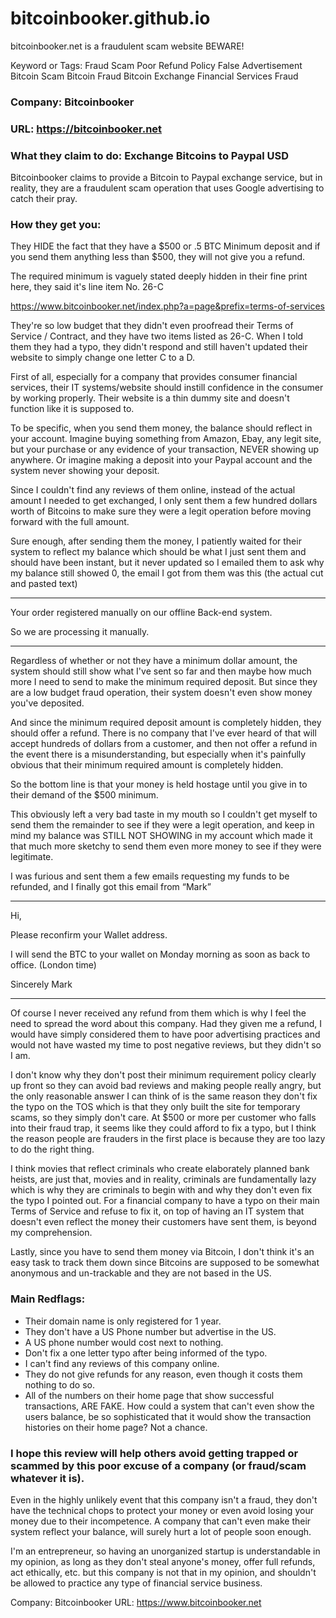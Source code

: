 # bitcoinbooker.github.io
bitcoinbooker.net is a fraudulent scam website BEWARE!

Keyword or Tags:
Fraud
Scam
Poor Refund Policy
False Advertisement
Bitcoin Scam
Bitcoin Fraud
Bitcoin Exchange
Financial Services Fraud



### Company: Bitcoinbooker
### URL: https://bitcoinbooker.net
### What they claim to do: Exchange Bitcoins to Paypal USD

Bitcoinbooker claims to provide a Bitcoin to Paypal exchange service, but in reality, they are a fraudulent scam operation that uses Google advertising to catch their pray.

### How they get you:

They HIDE the fact that they have a $500 or .5 BTC Minimum deposit and if you send them anything less than $500, they will not give you a refund.

The required minimum is vaguely stated deeply hidden in their fine print here, they said it's line item No. 26-C

https://www.bitcoinbooker.net/index.php?a=page&prefix=terms-of-services

They're so low budget that they didn't even proofread their Terms of Service / Contract, and they have two items listed as 26-C.  When I told them they had a typo, they didn't respond and still haven't updated their website to simply change one letter C to a D.

First of all, especially for a company that provides consumer financial services, their IT systems/website should instill confidence in the consumer by working properly.  Their website is a thin dummy site and doesn't function like it is supposed to.

To be specific, when you send them money, the balance should reflect in your account.  Imagine buying something from Amazon, Ebay, any legit site, but your purchase or any evidence of your transaction, NEVER showing up anywhere.  Or imagine making a deposit into your Paypal account and the system never showing your deposit.

Since I couldn't find any reviews of them online, instead of the actual amount I needed to get exchanged, I only sent them a few hundred dollars worth of Bitcoins to make sure they were a legit operation before moving forward with the full amount.

Sure enough, after sending them the money, I patiently waited for their system to reflect my balance which should be what I just sent them and should have been instant, but it never updated so I emailed them to ask why my balance still showed 0, the email I got from them was this (the actual cut and pasted text)

***
Your order registered manually on our offline Back-end system.

So we are processing it manually.
***

Regardless of whether or not they have a minimum dollar amount, the system should still show what I've sent so far and then maybe how much more I need to send to make the minimum required deposit.  But since they are a low budget fraud operation, their system doesn't even show money you've deposited.

And since the minimum required deposit amount is completely hidden, they should offer a refund.  There is no company that I've ever heard of that will accept hundreds of dollars from a customer, and then not offer a refund in the event there is a misunderstanding, but especially when it's painfully obvious that their minimum required amount is completely hidden.

So the bottom line is that your money is held hostage until you give in to their demand of the $500 minimum.

This obviously left a very bad taste in my mouth so I couldn't get myself to send them the remainder to see if they were a legit operation, and keep in mind my balance was STILL NOT SHOWING in my account which made it that much more sketchy to send them even more money to see if they were legitimate.

I was furious and sent them a few emails requesting my funds to be refunded, and I finally got this email from “Mark”

***
Hi,

Please reconfirm your Wallet address.

I will send the BTC to your wallet on Monday morning as soon as back to office. (London time)

Sincerely
Mark
***

Of course I never received any refund from them which is why I feel the need to spread the word about this company.  Had they given me a refund, I would have simply considered them to have poor advertising practices and would not have wasted my time to post negative reviews, but they didn't so I am.

I don't know why they don't post their minimum requirement policy clearly up front so they can avoid bad reviews and making people really angry, but the only reasonable answer I can think of is the same reason they don't fix the typo on the TOS which is that they only built the site for temporary scams, so they simply don't care.  At $500 or more per customer who falls into their fraud trap, it seems like they could afford to fix a typo, but I think the reason people are frauders in the first place is because they are too lazy to do the right thing.

I think movies that reflect criminals who create elaborately planned bank heists, are just that, movies and in reality, criminals are fundamentally lazy which is why they are criminals to begin with and why they don't even fix the typo I pointed out.  For a financial company to have a typo on their main Terms of Service and refuse to fix it, on top of having an IT system that doesn't even reflect the money their customers have sent them, is beyond my comprehension.

Lastly, since you have to send them money via Bitcoin, I don't think it's an easy task to track them down since Bitcoins are supposed to be somewhat anonymous and un-trackable and they are not based in the US. 

### Main Redflags:

- Their domain name is only registered for 1 year.
- They don't have a US Phone number but advertise in the US.
- A US phone number would cost next to nothing.
- Don't fix a one letter typo after being informed of the typo.
- I can't find any reviews of this company online.
- They do not give refunds for any reason, even though it costs them nothing to do so.
- All of the numbers on their home page that show successful transactions, ARE FAKE.  How could a system that can't even show the users balance, be so sophisticated that it would show the transaction histories on their home page?  Not a chance.

### I hope this review will help others avoid getting trapped or scammed by this poor excuse of a company (or fraud/scam whatever it is).

Even in the highly unlikely event that this company isn't a fraud, they don't have the technical chops to protect your money or even avoid losing your money due to their incompetence.  A company that can't even make their system reflect your balance, will surely hurt a lot of people soon enough.  

I'm an entrepreneur, so having an unorganized startup is understandable in my opinion, as long as they don't steal anyone's money, offer full refunds, act ethically, etc. but this company is not that in my opinion, and shouldn't be allowed to practice any type of financial service business.

Company: Bitcoinbooker
URL: https://www.bitcoinbooker.net
